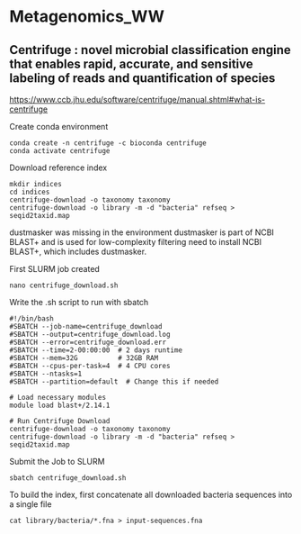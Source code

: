 # Metagenomics_WW



## Centrifuge : novel microbial classification engine that enables rapid, accurate, and sensitive labeling of reads and quantification of species
https://www.ccb.jhu.edu/software/centrifuge/manual.shtml#what-is-centrifuge



Create conda environment
```
conda create -n centrifuge -c bioconda centrifuge
conda activate centrifuge
```


Download reference index

```
mkdir indices
cd indices
centrifuge-download -o taxonomy taxonomy
centrifuge-download -o library -m -d "bacteria" refseq > seqid2taxid.map
```

dustmasker was missing in the environment
dustmasker is part of NCBI BLAST+ and is used for low-complexity filtering
need to install NCBI BLAST+, which includes dustmasker.

First SLURM job created

```
nano centrifuge_download.sh
```

Write the .sh script to run with sbatch

```
#!/bin/bash
#SBATCH --job-name=centrifuge_download
#SBATCH --output=centrifuge_download.log
#SBATCH --error=centrifuge_download.err
#SBATCH --time=2-00:00:00  # 2 days runtime
#SBATCH --mem=32G          # 32GB RAM
#SBATCH --cpus-per-task=4  # 4 CPU cores
#SBATCH --ntasks=1
#SBATCH --partition=default  # Change this if needed

# Load necessary modules
module load blast+/2.14.1

# Run Centrifuge Download
centrifuge-download -o taxonomy taxonomy
centrifuge-download -o library -m -d "bacteria" refseq > seqid2taxid.map
```

Submit the Job to SLURM

```
sbatch centrifuge_download.sh
```

To build the index, first concatenate all downloaded bacteria sequences into a single file

```
cat library/bacteria/*.fna > input-sequences.fna
```
